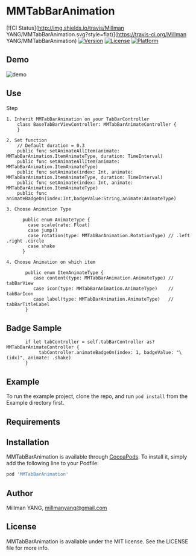 # MMTabBarAnimation

[![CI Status](http://img.shields.io/travis/Millman YANG/MMTabBarAnimation.svg?style=flat)](https://travis-ci.org/Millman YANG/MMTabBarAnimation)
[![Version](https://img.shields.io/cocoapods/v/MMTabBarAnimation.svg?style=flat)](http://cocoapods.org/pods/MMTabBarAnimation)
[![License](https://img.shields.io/cocoapods/l/MMTabBarAnimation.svg?style=flat)](http://cocoapods.org/pods/MMTabBarAnimation)
[![Platform](https://img.shields.io/cocoapods/p/MMTabBarAnimation.svg?style=flat)](http://cocoapods.org/pods/MMTabBarAnimation)

## Demo
    
  ![demo](https://github.com/MillmanY/MMTabBarAnimation/blob/master/demoMid.gif)
    

## Use
Step
    
    1. Inherit MMTabBarAnimation on your TabBarController
        class BaseTabBarViewController: MMTabBarAnimateController {
        }
    
    2. Set function
        // Default duration = 0.3
        public func setAnimateAllItem(animate: MMTabBarAnimation.ItemAnimateType, duration: TimeInterval)
        public func setAnimateAllItem(animate: MMTabBarAnimation.ItemAnimateType)
        public func setAnimate(index: Int, animate: MMTabBarAnimation.ItemAnimateType, duration: TimeInterval)
        public func setAnimate(index: Int, animate: MMTabBarAnimation.ItemAnimateType)
        public func animateBadgeOn(index:Int,badgeValue:String,animate:AnimateType)
        
    3. Choose Animation Type
    
          public enum AnimateType {
            case scale(rate: Float)
            case jump()
            case rotation(type: MMTabBarAnimation.RotationType) // .left .right .circle
            case shake
          }
         
    4. Choose Animation on which item
          
           public enum ItemAnimateType {
              case content(type: MMTabBarAnimation.AnimateType) // tabBarView
              case icon(type: MMTabBarAnimation.AnimateType)    // tabBarIcon
              case label(type: MMTabBarAnimation.AnimateType)   // tabBarTitleLabel
           }
 
## Badge Sample
    
           if let tabController = self.tabBarController as? MMTabBarAnimateController {
                tabController.animateBadgeOn(index: 1, badgeValue: "\(idx)", animate: .shake)
           }


## Example

To run the example project, clone the repo, and run `pod install` from the Example directory first.

## Requirements

## Installation

MMTabBarAnimation is available through [CocoaPods](http://cocoapods.org). To install
it, simply add the following line to your Podfile:

```ruby
pod 'MMTabBarAnimation'
```

## Author

Millman YANG, millmanyang@gmail.com

## License

MMTabBarAnimation is available under the MIT license. See the LICENSE file for more info.
